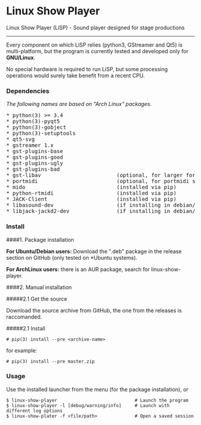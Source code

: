 # Linux Show Player
Linux Show Player (LiSP) - Sound player designed for stage productions

---

Every component on which LiSP relies (python3, GStreamer and Qt5) is multi-platform, but the program is currently tested and developed only for **GNU/Linux**.

No special hardware is required to run LiSP, but some processing operations would surely take benefit from a recent CPU.

### Dependencies

*The following names are based on "Arch Linux" packages.*
<pre>
* python(3) >= 3.4
* python(3)-pyqt5
* python(3)-gobject
* python(3)-setuptools
* qt5-svg
* gstreamer 1.x
* gst-plugins-base
* gst-plugins-good
* gst-plugins-ugly
* gst-plugins-bad
* gst-libav                        (optional, for larger format support)
* portmidi                         (optional, for portmidi support)
* mido                             (installed via pip)
* python-rtmidi                    (installed via pip)
* JACK-Client                      (installed via pip)
* libasound-dev                    (if installing in debian/ubuntu)
* libjack-jackd2-dev               (if installing in debian/ubuntu)
</pre>

### Install

####1. Package installation
	
**For Ubuntu/Debian users:** Download the ".deb" package in the release section on GitHub (only tested on *Ubuntu systems).

**For ArchLinux users:** there is an AUR package, search for linux-show-player.

####2. Manual installation

#####2.1 Get the source

Download the source archive from GitHub, the one from the releases is raccomanded.

#####2.1 Install

	# pip(3) install --pre <archive-name>

for example:
	
	# pip(3) install --pre master.zip

### Usage

Use the installed launcher from the menu (for the package installation), or

	$ linux-show-player								# Launch the program
	$ linux-show-player -l [debug/warning/info]		# Launch with different log options
	$ linux-show-plater -f <file/path> 				# Open a saved session
